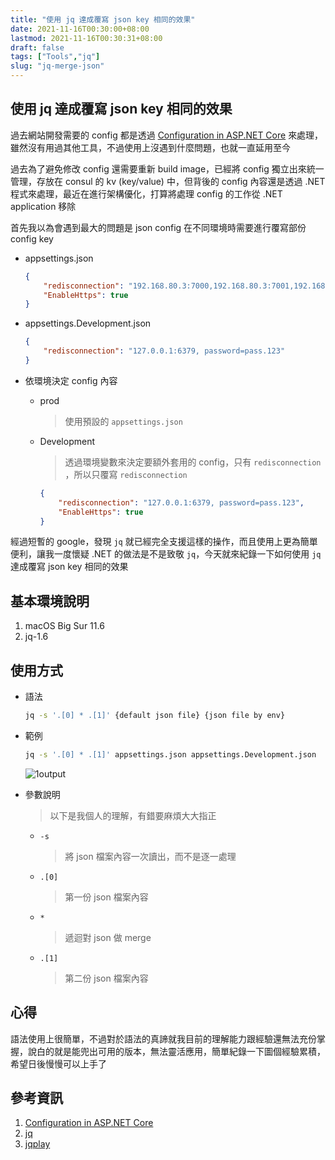 ```yaml
---
title: "使用 jq 達成覆寫 json key 相同的效果"
date: 2021-11-16T00:30:00+08:00
lastmod: 2021-11-16T00:30:31+08:00
draft: false
tags: ["Tools","jq"]
slug: "jq-merge-json"
---
```


## 使用 jq 達成覆寫 json key 相同的效果

過去網站開發需要的 config 都是透過 [Configuration in ASP.NET Core](https://docs.microsoft.com/en-us/aspnet/core/fundamentals/configuration/?view=aspnetcore-6.0&WT.mc_id=DOP-MVP-5002594#appsettingsjson) 來處理，雖然沒有用過其他工具，不過使用上沒遇到什麼問題，也就一直延用至今

過去為了避免修改 config 還需要重新 build image，已經將 config 獨立出來統一管理，存放在 consul 的 kv (key/value) 中，但背後的 config 內容還是透過 .NET 程式來處理，最近在進行架構優化，打算將處理 config 的工作從 .NET application 移除

首先我以為會遇到最大的問題是 json config 在不同環境時需要進行覆寫部份 config key

- appsettings.json

    ```json
    {
        "redisconnection": "192.168.80.3:7000,192.168.80.3:7001,192.168.80.3:7002,192.168.80.3:7003,192.168.80.3:7004,192.168.80.3:7005, password=pass.123",
        "EnableHttps": true 
    }
    ```

- appsettings.Development.json

    ```json
    {
        "redisconnection": "127.0.0.1:6379, password=pass.123"
    }
    ```

- 依環境決定 config 內容

    - prod

        > 使用預設的 `appsettings.json`

    - Development

        > 透過環境變數來決定要額外套用的 config，只有 `redisconnection` ，所以只覆寫 `redisconnection`

        ```json
        {
            "redisconnection": "127.0.0.1:6379, password=pass.123",
            "EnableHttps": true 
        }
        ```

經過短暫的 google，發現 `jq` 就已經完全支援這樣的操作，而且使用上更為簡單便利，讓我一度懷疑 .NET 的做法是不是致敬 `jq`，今天就來紀錄一下如何使用 `jq` 達成覆寫 json key 相同的效果

## 基本環境說明

1. macOS Big Sur 11.6
2. jq-1.6

## 使用方式

- 語法

    ```bash
    jq -s '.[0] * .[1]' {default json file} {json file by env}
    ```

- 範例

    ```bash
    jq -s '.[0] * .[1]' appsettings.json appsettings.Development.json 
    ```

    ![1output](https://user-images.githubusercontent.com/3851540/141885762-b3a0459d-4aa5-4cf4-9562-c1643180cc49.png)

- 參數說明

    > 以下是我個人的理解，有錯要麻煩大大指正

    - `-s`

        > 將 json 檔案內容一次讀出，而不是逐一處理

    - `.[0]`

        > 第一份 json 檔案內容

    - `*`

        > 遞迴對 json 做 merge

    - `.[1]`

        > 第二份 json 檔案內容

## 心得

語法使用上很簡單，不過對於語法的真諦就我目前的理解能力跟經驗還無法充份掌握，說白的就是能兜出可用的版本，無法靈活應用，簡單紀錄一下圖個經驗累積，希望日後慢慢可以上手了

## 參考資訊

1. [Configuration in ASP.NET Core](https://docs.microsoft.com/en-us/aspnet/core/fundamentals/configuration/?view=aspnetcore-6.0&WT.mc_id=DOP-MVP-5002594#appsettingsjson)
2. [jq](https://stedolan.github.io/jq/)
3. [jqplay](https://jqplay.org/)
